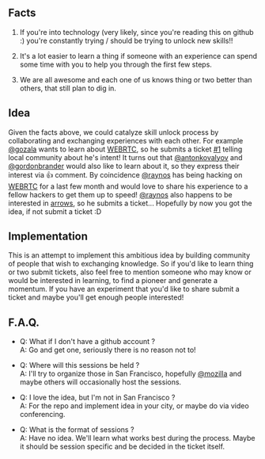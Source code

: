 ## Facts

1. If you're into technology (very likely, since you're reading this on
github :) you're constantly trying / should be trying to unlock new skills!!

2. It's a lot easier to learn a thing if someone with an experience can spend
some time with you to help you through the first few steps.

3. We are all awesome and each one of us knows thing or two better than others,
that still plan to dig in.

## Idea

Given the facts above, we could catalyze skill unlock process by collaborating
and exchanging experiences with each other. For example [@gozala][] wants to
learn about [WEBRTC][], so he submits a ticket [#1](./hackalyst/issues/1)
telling local community about he's intent! It turns out that [@antonkovalyov][]
and [@gordonbrander][] would also like to learn about it, so they express their
interest via :+1: comment. By coincidence [@raynos][] has being hacking on
[WEBRTC][] for a last few month and would love to share his experience to a
fellow hackers to get them up to speed! [@raynos][] also happens to be
interested in [arrows][], so he submits a ticket... Hopefully by now you got
the idea, if not submit a ticket :D

## Implementation

This is an attempt to implement this ambitious idea by building community of
people that wish to exchanging knowledge. So if you'd like to learn thing or
two submit tickets, also feel free to mention someone who may know or would be
interested in learning, to find a pioneer and generate a momentum. If you have
an experiment that you'd like to share submit a ticket and maybe you'll get
enough people interested!

## F.A.Q.

- Q: What if I don't have a github account ?  
  A: Go and get one, seriously there is no reason not to!


- Q: Where will this sessions be held ?   
  A: I'll try to organize those in San Francisco, hopefully [@mozilla][] and
  maybe others will occasionally host the sessions.


- Q: I love the idea, but I'm not in San Francisco ?  
  A: For the repo and implement idea in your city, or maybe do via video
  conferencing.

- Q: What is the format of sessions ?  
  A: Have no idea. We'll learn what works best during the process. Maybe
     it should be session specific and be decided in the ticket itself.


[WEBRTC]:http://dev.w3.org/2011/webrtc/editor/webrtc.html
[@gozala]:https://github.com/Gozala/
[@raynos]:https://github.com/Raynos/
[@gordonbrander]:https://github.com/gordonbrander/
[@antonkovalyov]:https://github.com/antonkovalyov/
[@luciferous]:https://github.com/luciferous/
[@mozilla]:https://github.com/mozilla/
[arrows]:http://www.haskell.org/arrows/
